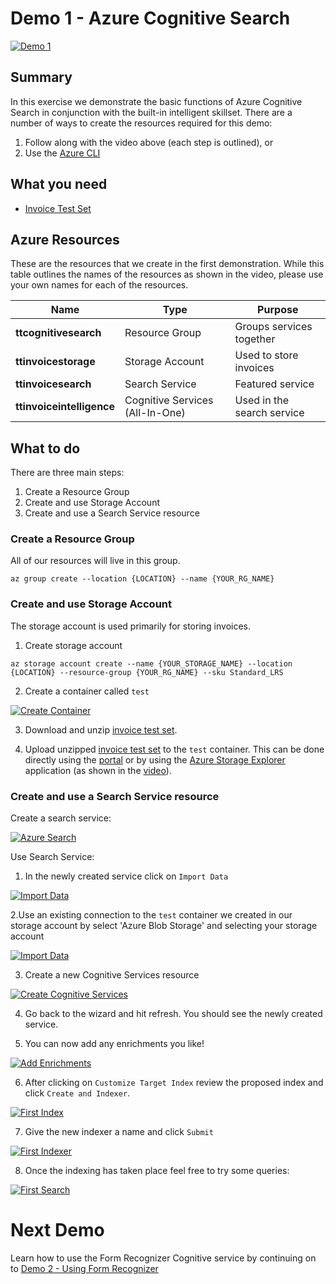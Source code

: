 # Demo 1 - Azure Cognitive Search

[![Demo 1](images/demo1.png)](https://globaleventcdn.blob.core.windows.net/assets/aiml/aiml10/videos/Demo1.mp4 "Demo 1")

## Summary
In this exercise we demonstrate the basic functions of Azure Cognitive Search in conjunction with the built-in intelligent skillset. There are a number of ways to create the resources required for this demo:
1. Follow along with the video above (each step is outlined), or
2. Use the [Azure CLI](https://docs.microsoft.com/en-us/cli/azure/install-azure-cli?view=azure-cli-latest&WT.mc_id=msignitethetour2019-github-aiml10)


## What you need
- [Invoice Test Set](https://globaleventcdn.blob.core.windows.net/assets/aiml/aiml10/data/test.zip)

## Azure Resources
These are the resources that we create in the first demonstration. While this table outlines the names of the resources as shown in the video, please use your own names for each of the resources.


| Name                       | Type                            | Purpose                    |
| -------------------------- | ------------------------------- | ------------------------- |
| **ttcognitivesearch**     | Resource Group                  | Groups services together   |
| **ttinvoicestorage**      | Storage Account                 | Used to store invoices     |
| **ttinvoicesearch**       | Search Service                  | Featured service           |
| **ttinvoiceintelligence** | Cognitive Services (All-In-One) | Used in the search service |


## What to do

There are three main steps:
1. Create a Resource Group
2. Create and use Storage Account
3. Create and use a Search Service resource



### Create a Resource Group
All of our resources will live in this group.

```
az group create --location {LOCATION} --name {YOUR_RG_NAME}
```

### Create and use Storage Account
The storage account is used primarily for storing invoices.

1. Create storage account

```
az storage account create --name {YOUR_STORAGE_NAME} --location {LOCATION} --resource-group {YOUR_RG_NAME} --sku Standard_LRS
```

2. Create a container called `test`

[![Create Container](images/create_container.png)](https://docs.microsoft.com/en-us/azure/storage/blobs/storage-quickstart-blobs-portal?WT.mc_id=msignitethetour2019-github-aiml10 "Create Container")

3. Download and unzip [invoice test set](https://globaleventcdn.blob.core.windows.net/assets/aiml/aiml10/data/test.zip).

4. Upload unzipped [invoice test set](https://globaleventcdn.blob.core.windows.net/assets/aiml/aiml10/data/test.zip) to the `test` container. This can be done directly using the [portal](https://docs.microsoft.com/en-us/azure/storage/blobs/storage-quickstart-blobs-portal?WT.mc_id=msignitethetour2019-github-aiml10#upload-a-block-blob) or by using the [Azure Storage Explorer](https://docs.microsoft.com/en-us/azure/vs-azure-tools-storage-explorer-blobs?WT.mc_id=msignitethetour2019-github-aiml10) application (as shown in the [video](https://globaleventcdn.blob.core.windows.net/assets/aiml/aiml10/videos/Demo1.mp4 "Demo 1")).

### Create and use a Search Service resource
Create a search service:

[![Azure Search](images/azure_search.png)](https://docs.microsoft.com/en-us/azure/search/search-create-service-portal?WT.mc_id=msignitethetour2019-github-aiml10 "Azure Search")


Use Search Service:

1. In the newly created service click on `Import Data`

[![Import Data](images/import_data.png)](https://docs.microsoft.com/en-us/azure/search/cognitive-search-quickstart-blob?WT.mc_id=msignitethetour2019-github-aiml10#create-the-enrichment-pipeline "Import Data")

2.Use an existing connection to the `test` container we created in our storage account by select 'Azure Blob Storage' and selecting your storage account

[![Import Data](images/connect_data.png)](https://docs.microsoft.com/en-us/azure/search/cognitive-search-quickstart-blob?WT.mc_id=msignitethetour2019-github-aiml10#step-1-create-a-data-source "Import Data")

3. Create a new Cognitive Services resource

[![Create Cognitive Services](images/attach_cognitive_svcs.png)](https://docs.microsoft.com/en-us/azure/search/cognitive-search-quickstart-blob?WT.mc_id=msignitethetour2019-github-aiml10#step-2-add-cognitive-skills "Create Cognitive Services")

4. Go back to the wizard and hit refresh. You should see the newly created service. 

5. You can now add any enrichments you like!

[![Add Enrichments](images/add_enrichments.png)](https://docs.microsoft.com/en-us/azure/search/cognitive-search-quickstart-blob?WT.mc_id=msignitethetour2019-github-aiml10#step-2-add-cognitive-skills "Add Enrichments")

6. After clicking on `Customize Target Index` review the proposed index and click `Create and Indexer`.

[![First Index](images/first_index.png)](https://docs.microsoft.com/en-us/azure/search/cognitive-search-quickstart-blob?WT.mc_id=msignitethetour2019-github-aiml10#step-3-configure-the-index "First Index")

7. Give the new indexer a name and click `Submit`

[![First Indexer](images/first_indexer.png)](https://docs.microsoft.com/en-us/azure/search/cognitive-search-quickstart-blob?WT.mc_id=msignitethetour2019-github-aiml10#step-4-configure-the-indexer "First Indexer")

8. Once the indexing has taken place feel free to try some queries:

[![First Search](images/first_search.png)](https://docs.microsoft.com/en-us/azure/search/cognitive-search-quickstart-blob?WT.mc_id=msignitethetour2019-github-aiml10#query-in-search-explorer "First Search")

# Next Demo
Learn how to use the Form Recognizer Cognitive service by continuing on to [Demo 2 - Using Form Recognizer](demo2.md)
